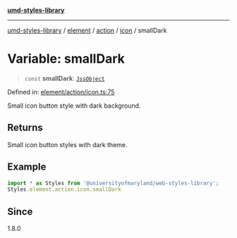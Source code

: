 [**umd-styles-library**](../../../../../../README.md)

***

[umd-styles-library](../../../../../../modules.md) / [element](../../../../../README.md) / [action](../../../README.md) / [icon](../README.md) / smallDark

# Variable: smallDark

> `const` **smallDark**: [`JssObject`](../../../../../../utilities/namespaces/transform/type-aliases/JssObject.md)

Defined in: [element/action/icon.ts:75](https://github.com/UMD-Digital/design-system/blob/8c958a0419ab79ba8bcba0aabd12f79a69ac5834/packages/styles/source/element/action/icon.ts#L75)

Small icon button style with dark background.

## Returns

Small icon button styles with dark theme.

## Example

```typescript
import * as Styles from '@universityofmaryland/web-styles-library';
Styles.element.action.icon.smallDark
```

## Since

1.8.0
